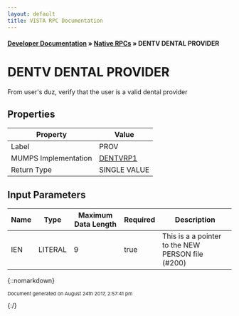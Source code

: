 ```yaml
---
layout: default
title: VISTA RPC Documentation
---
```


#### [Developer Documentation](../index) &#187; [Native RPCs](TableOfContents) &#187; DENTV DENTAL PROVIDER<br/>
# DENTV DENTAL PROVIDER

From user's duz, verify that the user is a valid dental provider

## Properties

Property | Value
--- | ---
Label | PROV
MUMPS Implementation | [DENTVRP1](http://code.osehra.org/dox/Routine_DENTVRP1_source.html)
Return Type | SINGLE VALUE


## Input Parameters

Name | Type | Maximum Data Length | Required | Description
--- | --- | --- | --- | ---
IEN | LITERAL | 9 | true | This is a a pointer to the NEW PERSON file (#200)



{::nomarkdown} <br/><p style="font-size: 11px">Document generated on August 24th 2017, 2:57:41 pm</p>{:/}